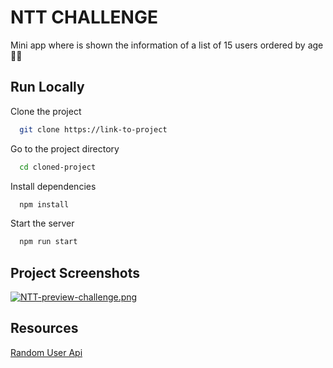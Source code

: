 # NTT CHALLENGE

Mini app where is shown the information of a list of 15 users ordered by age 🚀✨

## Run Locally

Clone the project

```bash
  git clone https://link-to-project
```

Go to the project directory

```bash
  cd cloned-project
```

Install dependencies

```bash
  npm install
```

Start the server

```bash
  npm run start
```


## Project Screenshots

[![NTT-preview-challenge.png](https://i.postimg.cc/hv1833fy/NTT-preview-challenge.png)](https://postimg.cc/RJqnWd1K)

## Resources

[Random User Api](https://randomuser.me/documentation)
